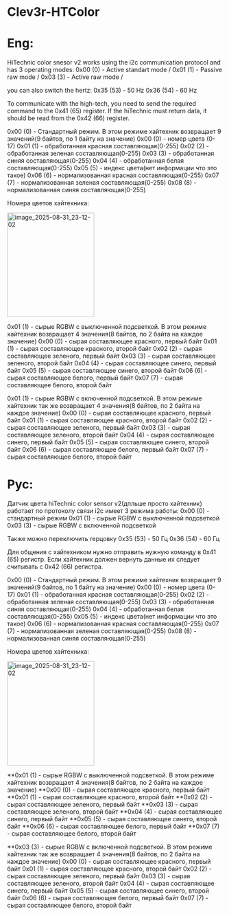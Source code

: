 # Clev3r-HTColor
# Eng:

HiTechnic color snesor v2 works using the i2c communication protocol and has 3 operating modes:
  0x00 (0) - Active standart mode /
  0x01 (1) - Passive raw mode /
  0x03 (3) - Active raw mode /

you can also switch the hertz:
 0x35 (53) - 50 Hz
 0x36 (54) - 60 Hz

To communicate with the high-tech, you need to send the required command to the 0x41 (65) register. If the hiTechnic must return data, it should be read from the 0x42 (66) register.

  0x00 (0) - Стандартный режим. В этом режиме хайтехник возвращает 9 значений(9 байтов, по 1 байту на значение) 
  0x00 (0) - номер цвета (0-17)
  0x01 (1) - обработанная красная составляющая(0-255)
  0x02 (2) - обработанная зеленая составляющая(0-255)
  0x03 (3) - обработанная синяя составляющая(0-255)
  0x04 (4) - обработанная белая составляющая(0-255)
  0x05 (5) - индекс цвета(нет информации что это такое)
  0x06 (6) - нормализованная красная составляющая(0-255)
  0x07 (7) - нормализованная зеленая составляющая(0-255)
  0x08 (8) - нормализованная синяя составляющая(0-255)

Номера цветов хайтехника: 

<img width="203" height="243" alt="image_2025-08-31_23-12-02" src="https://github.com/user-attachments/assets/fbb541e2-256a-4893-b609-bebc1a8b71db" />


 0x01 (1) - сырые RGBW с выключенной подсветкой. В этом режиме хайтехник возвращает 4 значения(8 байтов, по 2 байта на каждое значение)
  0x00 (0) - сырая составляющее красного, первый байт
  0x01 (1) - сырая составляющее красного, второй байт
  0x02 (2) - сырая составляющее зеленого, первый байт
  0x03 (3) - сырая составляющее зеленого, второй байт
  0x04 (4) - сырая составляющее синего, первый байт
  0x05 (5) - сырая составляющее синего, второй байт
  0x06 (6) - сырая составляющее белого, первый байт
  0x07 (7) - сырая составляющее белого, второй байт


0x01 (1) - сырые RGBW с включенной подсветкой. В этом режиме хайтехник так же возвращает 4 значения(8 байтов, по 2 байта на каждое значение)
  0x00 (0) - сырая составляющее красного, первый байт
  0x01 (1) - сырая составляющее красного, второй байт
  0x02 (2) - сырая составляющее зеленого, первый байт
  0x03 (3) - сырая составляющее зеленого, второй байт
  0x04 (4) - сырая составляющее синего, первый байт
  0x05 (5) - сырая составляющее синего, второй байт
  0x06 (6) - сырая составляющее белого, первый байт
  0x07 (7) - сырая составляющее белого, второй байт


# Рус:

Датчик цвета hiTechnic color sensor v2(дпльше просто хайтехник) работает по протоколу связи i2c имеет 3 режима работы:
 0x00 (0) - стандартный режим
 0x01 (1) - сырые RGBW с выключенной подсветкой
 0x03 (3) - сырые RGBW с включенной подсветкой

Также можно переключить герцовку 
 0x35 (53) - 50 Гц
 0x36 (54) - 60 Гц

Для общения с хайтехником нужно отправить нужную команду в 0x41 (65) регистр. Если хайтехник должен вернуть данные их следует считывать с 0x42 (66) регистра.

  0x00 (0) - Стандартный режим. В этом режиме хайтехник возвращает 9 значений(9 байтов, по 1 байту на значение) 
  0x00 (0) - номер цвета (0-17)
  0x01 (1) - обработанная красная составляющая(0-255)
  0x02 (2) - обработанная зеленая составляющая(0-255)
  0x03 (3) - обработанная синяя составляющая(0-255)
  0x04 (4) - обработанная белая составляющая(0-255)
  0x05 (5) - индекс цвета(нет информации что это такое)
  0x06 (6) - нормализованная красная составляющая(0-255)
  0x07 (7) - нормализованная зеленая составляющая(0-255)
  0x08 (8) - нормализованная синяя составляющая(0-255)

Номера цветов хайтехника: 

<img width="203" height="243" alt="image_2025-08-31_23-12-02" src="https://github.com/user-attachments/assets/fbb541e2-256a-4893-b609-bebc1a8b71db" />


**0x01 (1) - сырые RGBW с выключенной подсветкой. В этом режиме хайтехник возвращает 4 значения(8 байтов, по 2 байта на каждое значение)
  **0x00 (0) - сырая составляющее красного, первый байт
  **0x01 (1) - сырая составляющее красного, второй байт
  **0x02 (2) - сырая составляющее зеленого, первый байт
  **0x03 (3) - сырая составляющее зеленого, второй байт
  **0x04 (4) - сырая составляющее синего, первый байт
  **0x05 (5) - сырая составляющее синего, второй байт
  **0x06 (6) - сырая составляющее белого, первый байт
  **0x07 (7) - сырая составляющее белого, второй байт

**0x03 (3) - сырые RGBW с включенной подсветкой. В этом режиме хайтехник так же возвращает 4 значения(8 байтов, по 2 байта на каждое значение)
  0x00 (0) - сырая составляющее красного, первый байт
  0x01 (1) - сырая составляющее красного, второй байт
  0x02 (2) - сырая составляющее зеленого, первый байт
  0x03 (3) - сырая составляющее зеленого, второй байт
  0x04 (4) - сырая составляющее синего, первый байт
  0x05 (5) - сырая составляющее синего, второй байт
  0x06 (6) - сырая составляющее белого, первый байт
  0x07 (7) - сырая составляющее белого, второй байт



